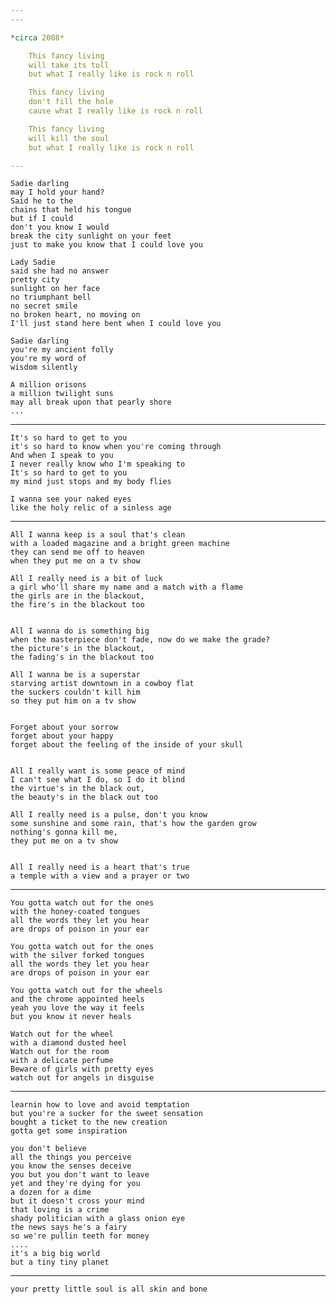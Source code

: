 ```yaml
---
---

*circa 2008*

    This fancy living
    will take its toll
    but what I really like is rock n roll

    This fancy living
    don't fill the hole
    cause what I really like is rock n roll

    This fancy living
    will kill the soul
    but what I really like is rock n roll

---
```


    Sadie darling
    may I hold your hand?
    Said he to the
    chains that held his tongue
    but if I could
    don't you know I would
    break the city sunlight on your feet
    just to make you know that I could love you

    Lady Sadie
    said she had no answer
    pretty city
    sunlight on her face
    no triumphant bell
    no secret smile
    no broken heart, no moving on
    I'll just stand here bent when I could love you

    Sadie darling
    you're my ancient folly
    you're my word of
    wisdom silently

    A million orisons
    a million twilight suns
    may all break upon that pearly shore
    ...

---

    It's so hard to get to you
    it's so hard to know when you're coming through
    And when I speak to you
    I never really know who I'm speaking to
    It's so hard to get to you
    my mind just stops and my body flies

    I wanna see your naked eyes
    like the holy relic of a sinless age

---

    All I wanna keep is a soul that's clean
    with a loaded magazine and a bright green machine
    they can send me off to heaven
    when they put me on a tv show

    All I really need is a bit of luck
    a girl who'll share my name and a match with a flame
    the girls are in the blackout,
    the fire's in the blackout too


    All I wanna do is something big
    when the masterpiece don't fade, now do we make the grade?
    the picture's in the blackout,
    the fading's in the blackout too

    All I wanna be is a superstar
    starving artist downtown in a cowboy flat
    the suckers couldn't kill him
    so they put him on a tv show


    Forget about your sorrow
    forget about your happy
    forget about the feeling of the inside of your skull


    All I really want is some peace of mind
    I can't see what I do, so I do it blind
    the virtue's in the black out,
    the beauty's in the black out too

    All I really need is a pulse, don't you know
    some sunshine and some rain, that's how the garden grow
    nothing's gonna kill me,
    they put me on a tv show


    All I really need is a heart that's true
    a temple with a view and a prayer or two




---

    You gotta watch out for the ones
    with the honey-coated tongues
    all the words they let you hear
    are drops of poison in your ear

    You gotta watch out for the ones
    with the silver forked tongues
    all the words they let you hear
    are drops of poison in your ear

    You gotta watch out for the wheels
    and the chrome appointed heels
    yeah you love the way it feels
    but you know it never heals

    Watch out for the wheel
    with a diamond dusted heel
    Watch out for the room
    with a delicate perfume
    Beware of girls with pretty eyes
    watch out for angels in disguise

---

    learnin how to love and avoid temptation
    but you're a sucker for the sweet sensation
    bought a ticket to the new creation
    gotta get some inspiration

    you don't believe
    all the things you perceive
    you know the senses deceive
    you but you don't want to leave
    yet and they're dying for you
    a dozen for a dime
    but it doesn't cross your mind
    that loving is a crime
    shady politician with a glass onion eye
    the news says he's a fairy
    so we're pullin teeth for money
    ....
    it's a big big world
    but a tiny tiny planet

---

    your pretty little soul is all skin and bone